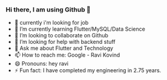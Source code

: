 ### Hi there, I am using Github 👋

- 🌱 currently i'm looking for job
- 🌱 I’m currently learning Flutter/MySQL/Data Science
- 👯 I’m looking to collaborate on Github
- 🤔 I’m looking for help with backend stuff
- 💬 Ask me about Flutter and Technology
- 📫 How to reach me: Google - Ravi Kovind
- 😄 Pronouns: hey ravi
- ⚡ Fun fact: I have completed my engineering in 2.75 years.
